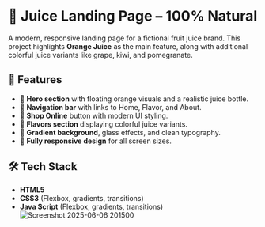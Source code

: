 # 🧃 Juice Landing Page – 100% Natural

A modern, responsive landing page for a fictional fruit juice brand. This project highlights **Orange Juice** as the main feature, along with additional colorful juice variants like grape, kiwi, and pomegranate. 

## 🌟 Features

- 🍊 **Hero section** with floating orange visuals and a realistic juice bottle.
- 🧭 **Navigation bar** with links to Home, Flavor, and About.
- 🛒 **Shop Online** button with modern UI styling.
- 🍓 **Flavors section** displaying colorful juice variants.
- 🎨 **Gradient background**, glass effects, and clean typography.
- 📱 **Fully responsive design** for all screen sizes.

## 🛠 Tech Stack

- **HTML5**
- **CSS3** (Flexbox, gradients, transitions)
- **Java Script** (Flexbox, gradients, transitions)
  ![Screenshot 2025-06-06 201500](https://github.com/user-attachments/assets/bfafe3ad-b15f-433b-93f2-5594cf03c4bb)




